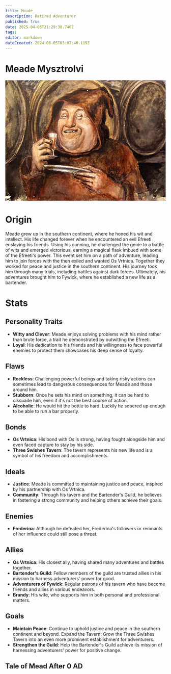 ```yaml
---
title: Meade
description: Retired Adventurer
published: true
date: 2025-04-05T21:29:38.746Z
tags: 
editor: markdown
dateCreated: 2024-06-05T03:07:40.119Z
---
```


# Meade Mysztrolvi
![meade.webp](/meade.webp)
# Origin
Meade grew up in the southern continent, where he honed his wit and intellect. His life changed forever when he encountered an evil Efreeti enslaving his friends. Using his cunning, he challenged the genie to a battle of wits and emerged victorious, earning a magical flask imbued with some of the Efreeti's power. This event set him on a path of adventure, leading him to join forces with the then exiled and wanted Os Vrtnica. Together they worked for peace and justice in the southern continent. His journey took him through many trials, including battles against dark forces. Ultimately, his adventures brought him to Fywick, where he established a new life as a bartender.

# Stats
## Personality Traits
- **Witty and Clever**: Meade enjoys solving problems with his mind rather than brute force, a trait he demonstrated by outwitting the Efreeti.
- **Loyal**: His dedication to his friends and his willingness to face powerful enemies to protect them showcases his deep sense of loyalty.
## Flaws
- **Reckless**: Challenging powerful beings and taking risky actions can sometimes lead to dangerous consequences for Meade and those around him.
- **Stubborn**: Once he sets his mind on something, it can be hard to dissuade him, even if it's not the best course of action.
- **Alcoholic**: He would hit the bottle to hard. Luckily he sobered up enough to be able to run a bar properly.
## Bonds
- **Os Vrtnica**: His bond with Os is strong, having fought alongside him and even faced capture to stay by his side.
- **Three Swishes Tavern**: The tavern represents his new life and is a symbol of his freedom and accomplishments.
## Ideals
- **Justice**: Meade is committed to maintaining justice and peace, inspired by his partnership with Os Vrtnica.
- **Community**: Through his tavern and the Bartender's Guild, he believes in fostering a strong community and helping others achieve their goals.
## Enemies
- **Frederina**: Although he defeated her, Frederina's followers or remnants of her influence could still pose a threat.
## Allies
- **Os Vrtnica**: His closest ally, having shared many adventures and battles together.
- **Bartender's Guild**: Fellow members of the guild are trusted allies in his mission to harness adventurers' power for good.
- **Adventurers of Fywick**: Regular patrons of his tavern who have become friends and allies in various endeavors.
- **Brandy**: His wife, who supports him in both personal and professional matters.
## Goals
- **Maintain Peace**: Continue to uphold justice and peace in the southern continent and beyond.
    Expand the Tavern: Grow the Three Swishes Tavern into an even more prominent establishment for adventurers.
- **Strengthen the Guild**: Help the Bartender's Guild achieve its mission of harnessing adventurers' power for positive change.

## Tale of Mead After 0 AD
